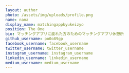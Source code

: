 ```yaml
---
layout: author
photo: /assets/img/uploads/profile.png
name: nana
display_name: matchingappkyukeizyo
position: The One
bio: マッチングアプリに疲れた方のためのマッチングアプリ休憩所
github_username: po0o89gp
facebook_username: facebook_username
twitter_username: twitter_username
instagram_username: instagram_username
linkedin_username: linkedin_username
medium_username: medium_username
---
```


